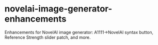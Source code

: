 # novelai-image-generator-enhancements
Enhancements for NovelAI image generator: A1111->NovelAI syntax button, Reference Strength slider patch, and more.
